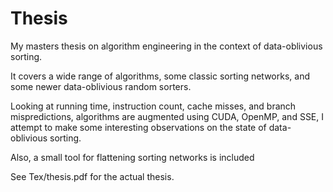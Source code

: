 # Thesis
My masters thesis on algorithm engineering in the context of data-oblivious sorting.

It covers a wide range of algorithms, some classic sorting networks, and some newer data-oblivious random sorters.

Looking at running time, instruction count, cache misses, and branch mispredictions, algorithms are augmented using CUDA, OpenMP, and SSE, I attempt to make some interesting observations on the state of data-oblivious sorting.

Also, a small tool for flattening sorting networks is included

See Tex/thesis.pdf for the actual thesis.

